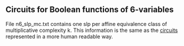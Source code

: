 ## Circuits for Boolean functions of 6-variables

File n6_slp_mc<k>.txt contains one slp per affine equivalence class of multiplicative complexity k. This information is the same as the [circuits](https://gitlab.nist.gov/gitlab/CMT/github_preview/-/tree/master/data%2Fcircuits) represented in a more human readable way.




